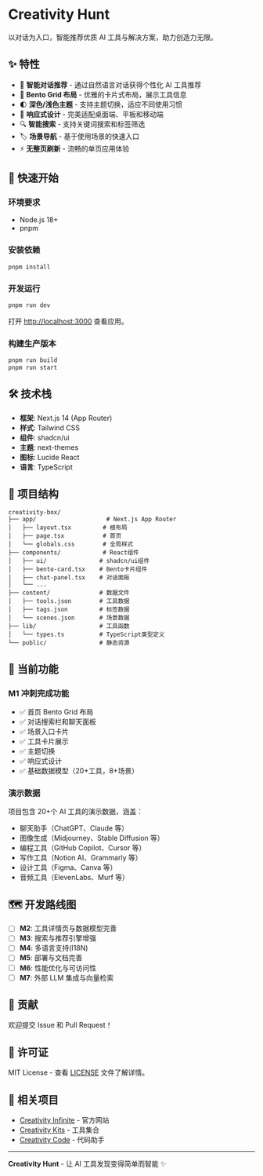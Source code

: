 # Creativity Hunt

以对话为入口，智能推荐优质 AI 工具与解决方案，助力创造力无限。

## ✨ 特性

- 🤖 **智能对话推荐** - 通过自然语言对话获得个性化 AI 工具推荐
- 🎨 **Bento Grid 布局** - 优雅的卡片式布局，展示工具信息
- 🌓 **深色/浅色主题** - 支持主题切换，适应不同使用习惯
- 📱 **响应式设计** - 完美适配桌面端、平板和移动端
- 🔍 **智能搜索** - 支持关键词搜索和标签筛选
- 🏷️ **场景导航** - 基于使用场景的快速入口
- ⚡ **无整页刷新** - 流畅的单页应用体验

## 🚀 快速开始

### 环境要求

- Node.js 18+
- pnpm

### 安装依赖

```bash
pnpm install
```

### 开发运行

```bash
pnpm run dev
```

打开 [http://localhost:3000](http://localhost:3000) 查看应用。

### 构建生产版本

```bash
pnpm run build
pnpm run start
```

## 🛠️ 技术栈

- **框架**: Next.js 14 (App Router)
- **样式**: Tailwind CSS
- **组件**: shadcn/ui
- **主题**: next-themes
- **图标**: Lucide React
- **语言**: TypeScript

## 📁 项目结构

```
creativity-box/
├── app/                    # Next.js App Router
│   ├── layout.tsx         # 根布局
│   ├── page.tsx           # 首页
│   └── globals.css        # 全局样式
├── components/            # React组件
│   ├── ui/               # shadcn/ui组件
│   ├── bento-card.tsx    # Bento卡片组件
│   ├── chat-panel.tsx    # 对话面板
│   └── ...
├── content/              # 数据文件
│   ├── tools.json        # 工具数据
│   ├── tags.json         # 标签数据
│   └── scenes.json       # 场景数据
├── lib/                  # 工具函数
│   └── types.ts          # TypeScript类型定义
└── public/               # 静态资源
```

## 🎯 当前功能

### M1 冲刺完成功能

- ✅ 首页 Bento Grid 布局
- ✅ 对话搜索栏和聊天面板
- ✅ 场景入口卡片
- ✅ 工具卡片展示
- ✅ 主题切换
- ✅ 响应式设计
- ✅ 基础数据模型（20+工具，8+场景）

### 演示数据

项目包含 20+个 AI 工具的演示数据，涵盖：

- 聊天助手（ChatGPT、Claude 等）
- 图像生成（Midjourney、Stable Diffusion 等）
- 编程工具（GitHub Copilot、Cursor 等）
- 写作工具（Notion AI、Grammarly 等）
- 设计工具（Figma、Canva 等）
- 音频工具（ElevenLabs、Murf 等）

## 🗺️ 开发路线图

- [ ] **M2**: 工具详情页与数据模型完善
- [ ] **M3**: 搜索与推荐引擎增强
- [ ] **M4**: 多语言支持(I18N)
- [ ] **M5**: 部署与文档完善
- [ ] **M6**: 性能优化与可访问性
- [ ] **M7**: 外部 LLM 集成与向量检索

## 🤝 贡献

欢迎提交 Issue 和 Pull Request！

## 📄 许可证

MIT License - 查看 [LICENSE](LICENSE) 文件了解详情。

## 🔗 相关项目

- [Creativity Infinite](https://creativityinfinite.com) - 官方网站
- [Creativity Kits](https://github.com/creativityinfinite/creativity-kits) - 工具集合
- [Creativity Code](https://github.com/creativityinfinite/creativity-code) - 代码助手

---

**Creativity Hunt** - 让 AI 工具发现变得简单而智能 ✨
